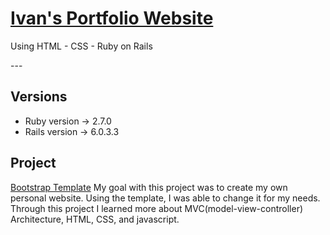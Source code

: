 # [Ivan's Portfolio Website](<!--link_to_website-->)
<p>Using HTML - CSS - Ruby on Rails </p>
---

## Versions
* Ruby version 	->	2.7.0
* Rails version	->	6.0.3.3

## Project
[Bootstrap Template](https://startbootstrap.com/themes/freelancer/)
My goal with this project was to create my own personal website. Using the template, I was able to change it for my needs. Through this project I learned more about MVC(model-view-controller) Architecture, HTML, CSS, and javascript. 
